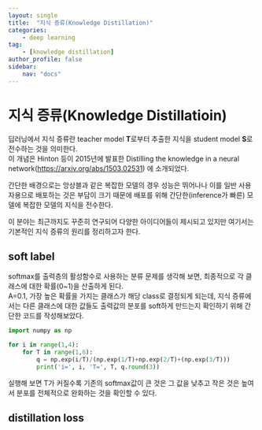 ```yaml
---
layout: single
title:  "지식 증류(Knowledge Distillation)"
categories: 
    - deep learning
tag:
    - [knowledge distillation]
author_profile: false
sidebar:
    nav: "docs"
---
```


# 지식 증류(Knowledge Distillatioin)
딥러닝에서 지식 증류란 teacher model **T**로부터 추출한 지식을 student model **S**로 전수하는 것을 의미한다.  
이 개념은 Hinton 등이 2015년에 발표한 Distilling the knowledge in a neural network(https://arxiv.org/abs/1503.02531) 에 소개되었다.  

간단한 배경으로는 앙상블과 같은 복잡한 모델의 경우 성능은 뛰어나나 이를 일반 사용자용으로 배포하는 것은 부담이 크기 때문에 배포를 위해 
간단한(inference가 빠른) 모델에 복잡한 모델의 지식을 전수한다. 

이 분야는 최근까지도 꾸준히 연구되어 다양한 아이디어들이 제시되고 있지만 여기서는 기본적인 지식 증류의 원리를 정리하고자 한다.

## soft label
softmax를 출력층의 활성함수로 사용하는 분류 문제를 생각해 보면, 최종적으로 각 클래스에 대한 확률(0~1)을 산출하게 된다.  
A=0.1, 
가장 높은 확률을 가지는 클래스가 해당 class로 결정되게 되는데, 지식 증류에서는 다른 클래스에 대한 값들도 
출력값의 분포를 soft하게 만드는지 확인하기 위해 간단한 코드를 작성해보았다.

```python
import numpy as np

for i in range(1,4):
    for T in range(1,6):
        q = np.exp(i/T)/(np.exp(1/T)+np.exp(2/T)+(np.exp(3/T)))
        print('i=', i, 'T=', T, q.round(3))
```
실행해 보면 T가 커질수록 기존의 softmax값이 큰 것은 그 값을 낮추고 작은 것은 높여서 분포를 전체적으로 완화하는 것을 확인할 수 있다.

## distillation loss